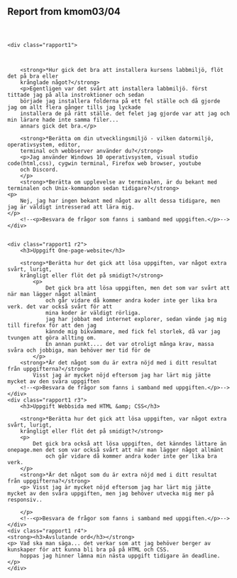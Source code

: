 Report from kmom03/04
---------------------
<header>

<style>
    .rapport1{
        font-size: 15px
    }

</style>


</header>


<div class="rapport">

    <div class="rapport1">
        
        
    
        <strong>*Hur gick det bra att installera kursens labbmiljö, flöt det på bra eller 
        krånglade något?</strong>
        <p>Egentligen var det svårt att installera labbmiljö. först tittade jag på alla instroktioner och sedan
        började jag installera folderna på ett fel ställe och då gjorde jag om allt flera gånger tills jag lyckade
        installera de på rätt ställe. det felet jag gjorde var att jag och min lärare hade inte samma filer...
        annars gick det bra.</p>

        <strong>*Berätta om din utvecklingsmiljö - vilken datormiljö, operativsystem, editor, 
        terminal och webbserver använder du?</strong>
        <p>Jag använder Windows 10 operativsystem, visual studio code(html,css), cygwin terminal, Firefox web browser, youtube
        och Discord.
        </p>
        <strong>*Berätta om upplevelse av terminalen, är du bekant med terminalen och Unix-kommandon sedan tidigare?</strong>
    <p>
        Nej, jag har ingen bekant med något av allt dessa tidigare, men jag är väldigt intresserad att lära mig.
    </p>
        <!--<p>Besvara de frågor som fanns i samband med uppgiften.</p>-->
    </div>

    
    <div class="rapport1 r2">
        <h3>Uppgift One-page-website</h3>

        <strong>*Berätta hur det gick att lösa uppgiften, var något extra svårt, lurigt, 
        krångligt eller flöt det på smidigt?</strong>
            <p>
                Det gick bra att lösa uppgiften, men det som var svårt att när man lägger något allmänt 
                och går vidare då kommer andra koder inte ger lika bra verk. det var också svårt för att 
                mina koder är väldigt rörliga.
                jag har jobbat med internet explorer, sedan vände jag mig till firefox för att den jag 
                kännde mig bikvämmare, med fick fel storlek, då var jag tvungen att göra allting om.
                En annan punkt.... det var otroligt många krav, massa svåra och jobbiga, man behöver mer tid för de
            </p>
        <strong>*Är det något som du är extra nöjd med i ditt resultat från uppgifterna?</strong>
            Visst jag är mycket nöjd eftersom jag har lärt mig jätte mycket av den svåra uppgiften
        <!--<p>Besvara de frågor som fanns i samband med uppgiften.</p>-->
    </div>
    <div class="rapport1 r3">
        <h3>Uppgift Webbsida med HTML &amp; CSS</h3>
        
        <strong>*Berätta hur det gick att lösa uppgiften, var något extra svårt, lurigt, 
        krångligt eller flöt det på smidigt?</strong>
        <p> 
            Det gick bra också att lösa uppgiften, det känndes lättare än onepage.men det som var också svårt att när man lägger något allmänt 
                och går vidare då kommer andra koder inte ger lika bra verk.
        </p>
        <strong>*Är det något som du är extra nöjd med i ditt resultat från uppgifterna?</strong>
        <p> Visst jag är mycket nöjd eftersom jag har lärt mig jätte mycket av den svåra uppgiften, men jag behöver utvecka mig mer på responsiv..

        </p>
        <!--<p>Besvara de frågor som fanns i samband med uppgiften.</p>-->
    </div>
    <div class="rapport1 r4">
    <strong><h3>Avslutande ord</h3></strong>
    <p> Vad ska man säga... det verkar som att jag behöver berger av kunskaper för att kunna bli bra på på HTML och CSS.
        hoppas jag hinner lämna min nästa uppgift tidigare än deadline.
    </p>
    </div>
</div>